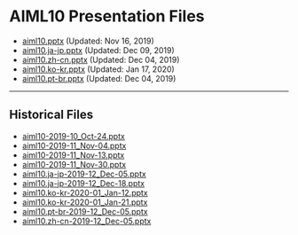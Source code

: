 <!--
This is a machine generated file, and should not be edited, as it will be overwritten with future updates.
-->

# AIML10 Presentation Files

- [aiml10.pptx](https://globaleventcdn.blob.core.windows.net/assets/aiml/aiml10/aiml10.pptx) (Updated: Nov 16, 2019)
- [aiml10.ja-jp.pptx](https://globaleventcdn.blob.core.windows.net/assets/aiml/aiml10/aiml10.ja-jp.pptx) (Updated: Dec 09, 2019)
- [aiml10.zh-cn.pptx](https://globaleventcdn.blob.core.windows.net/assets/aiml/aiml10/aiml10.zh-cn.pptx) (Updated: Dec 04, 2019)
- [aiml10.ko-kr.pptx](https://globaleventcdn.blob.core.windows.net/assets/aiml/aiml10/aiml10.ko-kr.pptx) (Updated: Jan 17, 2020)
- [aiml10.pt-br.pptx](https://globaleventcdn.blob.core.windows.net/assets/aiml/aiml10/aiml10.pt-br.pptx) (Updated: Dec 04, 2019)
---
## Historical Files
- [aiml10-2019-10_Oct-24.pptx](https://globaleventcdn.blob.core.windows.net/assets/aiml/aiml10/aiml10-2019-10_Oct-24.pptx)
- [aiml10-2019-11_Nov-04.pptx](https://globaleventcdn.blob.core.windows.net/assets/aiml/aiml10/aiml10-2019-11_Nov-04.pptx)
- [aiml10-2019-11_Nov-13.pptx](https://globaleventcdn.blob.core.windows.net/assets/aiml/aiml10/aiml10-2019-11_Nov-13.pptx)
- [aiml10-2019-11_Nov-30.pptx](https://globaleventcdn.blob.core.windows.net/assets/aiml/aiml10/aiml10-2019-11_Nov-30.pptx)
- [aiml10.ja-jp-2019-12_Dec-05.pptx](https://globaleventcdn.blob.core.windows.net/assets/aiml/aiml10/aiml10.ja-jp-2019-12_Dec-05.pptx)
- [aiml10.ja-jp-2019-12_Dec-18.pptx](https://globaleventcdn.blob.core.windows.net/assets/aiml/aiml10/aiml10.ja-jp-2019-12_Dec-18.pptx)
- [aiml10.ko-kr-2020-01_Jan-12.pptx](https://globaleventcdn.blob.core.windows.net/assets/aiml/aiml10/aiml10.ko-kr-2020-01_Jan-12.pptx)
- [aiml10.ko-kr-2020-01_Jan-21.pptx](https://globaleventcdn.blob.core.windows.net/assets/aiml/aiml10/aiml10.ko-kr-2020-01_Jan-21.pptx)
- [aiml10.pt-br-2019-12_Dec-05.pptx](https://globaleventcdn.blob.core.windows.net/assets/aiml/aiml10/aiml10.pt-br-2019-12_Dec-05.pptx)
- [aiml10.zh-cn-2019-12_Dec-05.pptx](https://globaleventcdn.blob.core.windows.net/assets/aiml/aiml10/aiml10.zh-cn-2019-12_Dec-05.pptx)


